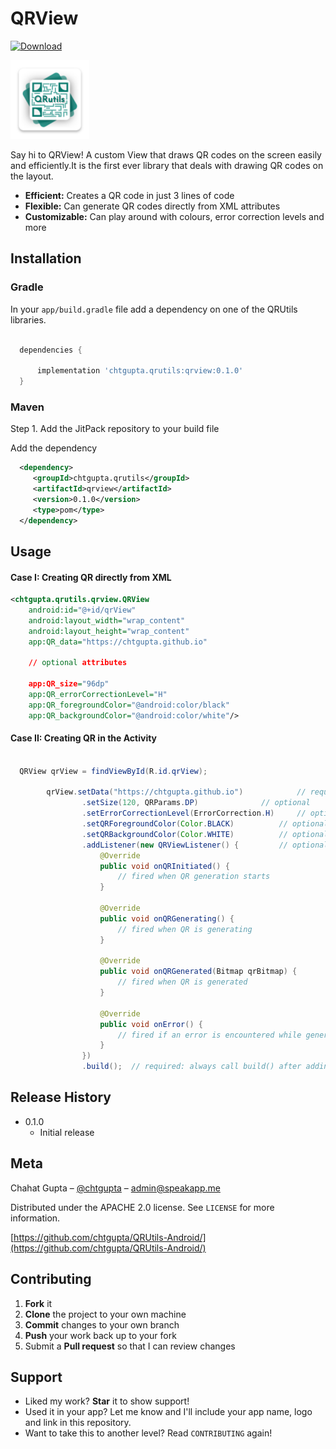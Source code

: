 # QRView

[ ![Download](https://api.bintray.com/packages/chtgupta/QRUtils/chtgupta.qrutils.qrview/images/download.svg) ](https://bintray.com/chtgupta/QRUtils/chtgupta.qrutils.qrview/_latestVersion)

<img src="../img/ic_logo.png" width="25%" height="25%" />

Say hi to QRView! A custom View that draws QR codes on the screen easily and efficiently.It  is the first ever library that deals with drawing QR codes on the layout.

* **Efficient:** Creates a QR code in just 3 lines of code
* **Flexible:** Can generate QR codes directly from XML attributes
* **Customizable:** Can play around with colours, error correction levels and more

## Installation

### Gradle

In your `app/build.gradle` file add a dependency on one of the QRUtils libraries.

```groovy

  dependencies {

      implementation 'chtgupta.qrutils:qrview:0.1.0'
  }

```

### Maven

Step 1. Add the JitPack repository to your build file

Add the dependency

```xml
  <dependency>
     <groupId>chtgupta.qrutils</groupId>
     <artifactId>qrview</artifactId>
     <version>0.1.0</version>
     <type>pom</type>
  </dependency>
```

## Usage

#### Case I: Creating QR directly from XML

```xml
<chtgupta.qrutils.qrview.QRView
    android:id="@+id/qrView"
    android:layout_width="wrap_content"
    android:layout_height="wrap_content"                        
    app:QR_data="https://chtgupta.github.io"
				
    // optional attributes
				
    app:QR_size="96dp"
    app:QR_errorCorrectionLevel="H"
    app:QR_foregroundColor="@android:color/black"
    app:QR_backgroundColor="@android:color/white"/>
```

#### Case II: Creating QR in the Activity

```java

  QRView qrView = findViewById(R.id.qrView);

        qrView.setData("https://chtgupta.github.io")			// required
                .setSize(120, QRParams.DP)				// optional
                .setErrorCorrectionLevel(ErrorCorrection.H)		// optional
                .setQRForegroundColor(Color.BLACK)			// optional
                .setQRBackgroundColor(Color.WHITE)			// optional
                .addListener(new QRViewListener() {			// optional
                    @Override
                    public void onQRInitiated() {
                        // fired when QR generation starts
                    }

                    @Override
                    public void onQRGenerating() {
                        // fired when QR is generating
                    }

                    @Override
                    public void onQRGenerated(Bitmap qrBitmap) {
                        // fired when QR is generated
                    }

                    @Override
                    public void onError() {
                        // fired if an error is encountered while generating QR
                    }
                })
                .build();  // required: always call build() after adding all methods and listener
```

## Release History

* 0.1.0
	* Initial release

## Meta

Chahat Gupta – [@chtgupta](https://chtgupta.github.io) – admin@speakapp.me

Distributed under the APACHE 2.0 license. See ``LICENSE`` for more information.

[https://github.com/chtgupta/QRUtils-Android/](https://github.com/chtgupta/QRUtils-Android/)

## Contributing

1. **Fork** it
2. **Clone** the project to your own machine
3. **Commit** changes to your own branch
4. **Push** your work back up to your fork
5. Submit a **Pull request** so that I can review changes

## Support

* Liked my work? **Star** it to show support!
* Used it in your app? Let me know and I'll include your app name, logo and link in this repository.
* Want to take this to another level? Read ``CONTRIBUTING`` again!
